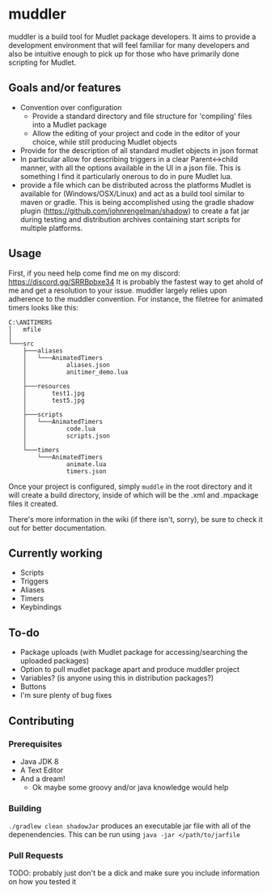 # muddler
muddler is a build tool for Mudlet package developers. It aims to provide a development environment that will feel familiar for many developers and also be intuitive enough to pick up for those who have primarily done scripting for Mudlet.

## Goals and/or features
* Convention over configuration
  * Provide a standard directory and file structure for 'compiling' files into a Mudlet package
  * Allow the editing of your project and code in the editor of your choice, while still producing Mudlet objects
* Provide for the description of all standard mudlet objects in json format
* In particular allow for describing triggers in a clear Parent<->child manner, with all the options available in the UI in a json file. This is something I find it particularly onerous to do in pure Mudlet lua.
* provide a file which can be distributed across the platforms Mudlet is available for (Windows/OSX/Linux) and act as a build tool similar to maven or gradle. This is being accomplished using the gradle shadow plugin (https://github.com/johnrengelman/shadow) to create a fat jar during testing and distribution archives containing start scripts for multiple platforms.

## Usage
First, if you need help come find me on my discord: https://discord.gg/SRRBpbxe34
It is probably the fastest way to get ahold of me and get a resolution to your issue.
muddler largely relies upon adherence to the muddler convention. For instance, the filetree for animated timers looks like this:

```
C:\ANITIMERS
│   mfile
│
└───src
    ├───aliases
    │   └───AnimatedTimers
    │           aliases.json
    │           anitimer_demo.lua
    │
    ├───resources
    │       test1.jpg
    │       test5.jpg
    │
    ├───scripts
    │   └───AnimatedTimers
    │           code.lua
    │           scripts.json
    │
    └───timers
        └───AnimatedTimers
                animate.lua
                timers.json
```
Once your project is configured, simply `muddle` in the root directory and it will create a build directory, inside of which will be the .xml and .mpackage files it created.

There's more information in the wiki (if there isn't, sorry), be sure to check it out for better documentation.

## Currently working
* Scripts
* Triggers
* Aliases
* Timers
* Keybindings

## To-do
* Package uploads (with Mudlet package for accessing/searching the uploaded packages)
* Option to pull mudlet package apart and produce muddler project
* Variables? (is anyone using this in distribution packages?)
* Buttons
* I'm sure plenty of bug fixes

## Contributing
### Prerequisites
* Java JDK 8
* A Text Editor
* And a dream!
  * Ok maybe some groovy and/or java knowledge would help

### Building
`./gradlew clean shadowJar` produces an executable jar file with all of the depenendencies. This can be run using `java -jar </path/to/jarfile`

### Pull Requests
TODO: probably just don't be a dick and make sure you include information on how you tested it
